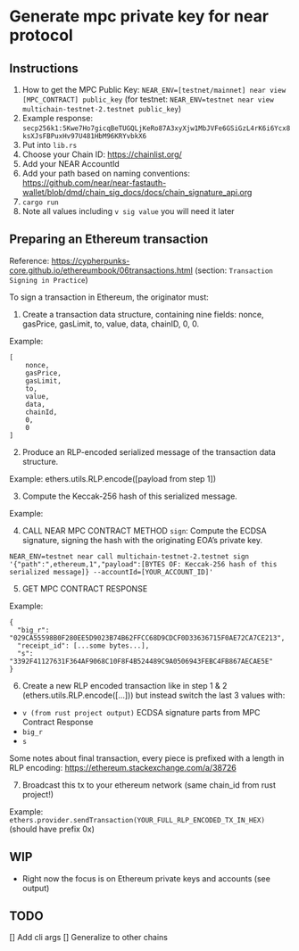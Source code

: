 # Generate mpc private key for near protocol

## Instructions

1. How to get the MPC Public Key: `NEAR_ENV=[testnet/mainnet] near view [MPC_CONTRACT] public_key`
(for testnet: `NEAR_ENV=testnet near view multichain-testnet-2.testnet public_key`)
2. Example response: `secp256k1:5Kwe7Ho7gicqBeTUGQLjKeRo87A3xyXjw1MbJVFe6GSiGzL4rK6i6Ycx8ksXJsFBPuxHv97U481HbM96KRYvbkX6`
3. Put into `lib.rs`
4. Choose your Chain ID: https://chainlist.org/
5. Add your NEAR AccountId
6. Add your path based on naming conventions: https://github.com/near/near-fastauth-wallet/blob/dmd/chain_sig_docs/docs/chain_signature_api.org
7. `cargo run`
8. Note all values including `v sig value` you will need it later

## Preparing an Ethereum transaction

Reference: https://cypherpunks-core.github.io/ethereumbook/06transactions.html (section: `Transaction Signing in Practice`)

To sign a transaction in Ethereum, the originator must:
1. Create a transaction data structure, containing nine fields: nonce, gasPrice, gasLimit, to, value, data, chainID, 0, 0.

Example:
```
[
	nonce,
	gasPrice,
	gasLimit,
	to,
	value,
	data,
	chainId,
	0,
	0
]
```

2. Produce an RLP-encoded serialized message of the transaction data structure.

Example: ethers.utils.RLP.encode([payload from step 1])

3. Compute the Keccak-256 hash of this serialized message.

Example: 

4. CALL NEAR MPC CONTRACT METHOD `sign`: Compute the ECDSA signature, signing the hash with the originating EOA’s private key.

```
NEAR_ENV=testnet near call multichain-testnet-2.testnet sign '{"path":",ethereum,1","payload":[BYTES OF: Keccak-256 hash of this serialized message]} --accountId=[YOUR_ACCOUNT_ID]'
```

5. GET MPC CONTRACT RESPONSE

Example: 
```
{
  "big_r": "029CA55598B0F280EE5D9023B74B62FFCC68D9CDCF0D33636715F0AE72CA7CE213",
  "receipt_id": [...some bytes...],
  "s": "3392F41127631F364AF9068C10F8F4B524489C9A0506943FEBC4FB867AECAE5E"
}
```

6. Create a new RLP encoded transaction like in step 1 & 2 (ethers.utils.RLP.encode([...])) but instead switch the last 3 values with:
- `v (from rust project output)`
ECDSA signature parts from MPC Contract Response
- `big_r`
- `s`

Some notes about final transaction, every piece is prefixed with a length in RLP encoding: https://ethereum.stackexchange.com/a/38726

7. Broadcast this tx to your ethereum network (same chain_id from rust project!)

Example: `ethers.provider.sendTransaction(YOUR_FULL_RLP_ENCODED_TX_IN_HEX)` (should have prefix 0x)

## WIP
- Right now the focus is on Ethereum private keys and accounts (see output)

## TODO
[] Add cli args
[] Generalize to other chains